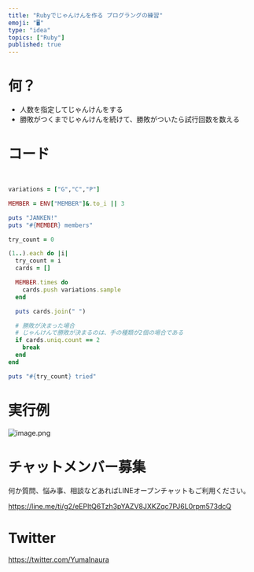 ```yaml
---
title: "Rubyでじゃんけんを作る プログラングの練習"
emoji: "🖥"
type: "idea"
topics: ["Ruby"]
published: true
---
```


# 何？

- 人数を指定してじゃんけんをする
- 勝敗がつくまでじゃんけんを続けて、勝敗がついたら試行回数を数える

# コード

```ruby


variations = ["G","C","P"]

MEMBER = ENV["MEMBER"]&.to_i || 3

puts "JANKEN!"
puts "#{MEMBER} members"

try_count = 0

(1..).each do |i|
  try_count = i
  cards = []

  MEMBER.times do
    cards.push variations.sample
  end

  puts cards.join(" ")

  # 勝敗が決まった場合
  # じゃんけんで勝敗が決まるのは、手の種類が2個の場合である
  if cards.uniq.count == 2
    break
  end
end

puts "#{try_count} tried"
```

# 実行例

![image.png](https://qiita-image-store.s3.ap-northeast-1.amazonaws.com/0/89618/ec97d413-8e58-72e9-5369-5f0f31db144c.png)











<!-- Update From Qiita API -->

# チャットメンバー募集


何か質問、悩み事、相談などあればLINEオープンチャットもご利用ください。

https://line.me/ti/g2/eEPltQ6Tzh3pYAZV8JXKZqc7PJ6L0rpm573dcQ





# Twitter


https://twitter.com/YumaInaura


<!-- Update From Qiita API -->



